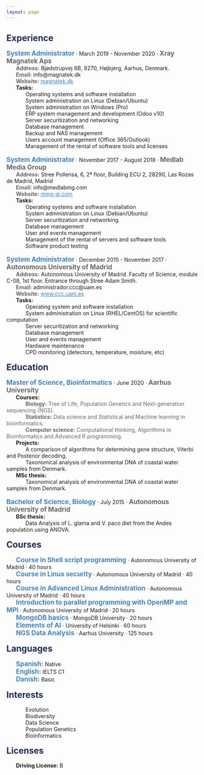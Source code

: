 ```yaml
---
layout: page
---
```


<style>
p {
    margin: 0;
}
div.a {
    text-indent: 25px;
}
div.b {
    text-indent: 50px;
}
div.c {
    text-indent: 0px;
}
</style>

<p>&nbsp;</p>

<p style="color:#1e2c57; font-size:160%"><b>Experience</b></p>

<p>&nbsp;</p>
<div class="c">
    <p style="color:#4183c4; display:inline; font-size:120%"><b>System Administrator</b></p> · March 2019 - November 2020 · <p style="color:#666666; display:inline; font-size:120%"><b>Xray Magnatek Aps</b></p>
</div>
<div class="a">
    <p style="color:#666666; display:inline"><b>Address:</b></p> Bjødstrupvej 6B, 8270, Højbjerg, Aarhus, Denmark.
</div>
<div class="a">
    <p style="color:#666666; display:inline"><b>Email:</b></p> info@magnatek.dk
</div>
<div class="a">
    <p style="color:#666666; display:inline"><b>Website:</b></p> <a href="https://magnatek.dk/" style="color:#4183c4">magnatek.dk</a><br>
</div>
<div class="a">
    <b>Tasks:</b>
</div>
<div class="b">
    <p>Operating systems and software installation</p>
    <p>System administration on Linux (Debian/Ubuntu)</p>
    <p>System administration on Windows (Pro)</p>
    <p>ERP system management and development (Odoo v10)</p>
    <p>Server securitization and networking</p>
    <p>Database management</p>
    <p>Backup and NAS management</p>
    <p>Users account management (Office 365/Outlook)</p>
    <p>Management of the rental of software tools and licenses</p>
</div>

<p>&nbsp;</p>

<div class="c">
    <p style="color:#4183c4; display:inline; font-size:120%"><b>System Administrator</b></p> · November 2017 - August 2018 · <p style="color:#666666; display:inline; font-size:120%"><b>Medlab Media Group</b></p>
</div>
<div class="a">
    <p style="color:#666666; display:inline"><b>Address:</b></p> Stree Pollensa, 6, 2ª floor, Building ECU 2, 28290, Las Rozas de Madrid, Madrid
</div>
<div class="a">
    <p style="color:#666666; display:inline"><b>Email:</b></p> info@medlabmg.com
</div>
<div class="a">
    <p style="color:#666666; display:inline"><b>Website:</b></p> <a href="https://mmg-ai.com/es/" style="color:#4183c4">mmg-ai.com</a><br>
</div>
<div class="a">
    <b>Tasks:</b>
</div>
<div class="b">
    <p>Operating systems and software installation</p>
    <p>System administration on Linux (Debian/Ubuntu)</p>
    <p>Server securitization and networking</p>
    <p>Database management</p>
    <p>User and events management</p>
    <p>Management of the rental of servers and software tools</p>
    <p>Software product testing</p>
</div>

<p>&nbsp;</p>

<div class="c">
    <p style="color:#4183c4; display:inline; font-size:120%"><b>System Administrator</b></p> · December 2015 - November 2017 · <p style="color:#666666; display:inline; font-size:120%"><b>Autonomous University of Madrid</b></p> 
</div>
<div class="a">
    <p style="color:#666666; display:inline"><b>Address:</b></p> Autonomous University of Madrid. Faculty of Science, module C-08, 1st floor. Entrance through Stree Adam Smith.
</div>
<div class="a">
    <p style="color:#666666; display:inline"><b>Email:</b></p> administrador.ccc@uam.es
</div>
<div class="a">
    <p style="color:#666666; display:inline"><b>Website:</b></p> <a href="https://www.ccc.uam.es/" style="color:#4183c4">www.ccc.uam.es</a><br>
</div>
<div class="a">
    <b>Tasks:</b>
</div>
<div class="b">
    <p>Operating system and software installation</p>
    <p>System administration on Linux (RHEL/CentOS) for scientific computation</p>
    <p>Server securitization and networking</p>
    <p>Database management</p>
    <p>User and events management</p>
    <p>Hardware maintenance</p>
    <p>CPD monitoring (detectors, temperature, moisture, etc)</p>
</div>

<p>&nbsp;</p>




<p style="color:#1e2c57; font-size:160%"><b>Education</b></p>

<p>&nbsp;</p>

<div class="c">
    <p style="color:#4183c4; display:inline; font-size:120%"><b>Master of Science, Bioinformatics</b></p> · June 2020 · <p style="color:#666666; display:inline; font-size:120%"><b>Aarhus University</b></p>
</div>
<div class="a">
    <b>Courses:</b>
</div>
<div class="b">
	<p style="color:#666666; display:inline"><b>Biology:</b> Tree of Life, Population Genetics and Next-generation sequencing (NGS).</p>
</div>
<div class="b">
	<p style="color:#666666; display:inline"><b>Statistics:</b> Data science and Statistical and Machine learning in bioinformatics.</p>
</div>
<div class="b">
	<p style="color:#666666; display:inline"><b>Computer science:</b> Computational thinking, Algorithms in Bioinformatics and Advanced R programming.</p>
</div>    
<div class="a">
    <b>Projects:</b>
</div>
<div class="b">
   <p>A comparison of algorithms for determining gene structure, Viterbi and Posterior decoding.</p>
   <p>Taxonomical analysis of environmental DNA of coastal water samples from Denmark.</p>
</div>
<div class="a">
    <b>MSc thesis:</b>
</div>
<div class="b">
    <p>Taxonomical analysis of environmental DNA of coastal water samples from Denmark.</p>
</div>

<p>&nbsp;</p>

<div class="c">
    <p style="color:#4183c4; display:inline; font-size:120%"><b>Bachelor of Science, Biology</b></p> · July 2015 · <p style="color:#666666; display:inline; font-size:120%"><b>Autonomous University of Madrid</b></p>
</div>
<div class="a">
    <b>BSc thesis:</b>
</div>
<div class="b">
    <p>Data Analysis of L. glama and V. paco diet from the Andes population using ANOVA.</p>
</div>

<p>&nbsp;</p>




<p style="color:#1e2c57; font-size:160%"><b>Courses</b></p>

<p>&nbsp;</p>

<div class="a">
    <p style="color:#4183c4; display:inline; font-size:120%"><b>Course in Shell script programming</b></p> · Autonomous University of Madrid · 40 hours
</div>
<div class="a">
    <p style="color:#4183c4; display:inline; font-size:120%"><b>Course in Linux security</b></p> · Autonomous University of Madrid · 40 hours
</div>
<div class="a">
    <p style="color:#4183c4; display:inline; font-size:120%"><b>Course in Advanced Linux Administration</b></p> · Autonomous University of Madrid · 40 hours
</div>
<div class="a">
    <p style="color:#4183c4; display:inline; font-size:120%"><b>Introduction to parallel programming with OpenMP and MPI</b></p> · Autonomous University of Madrid · 20 hours
</div>
<div class="a">
    <p style="color:#4183c4; display:inline; font-size:120%"><b>MongoDB basics</b></p> · MongoDB University · 20 hours
</div>
<div class="a">
    <p style="color:#4183c4; display:inline; font-size:120%"><b>Elements of AI</b></p> · University of Helsinki · 60 hours
</div>
<div class="a">
    <p style="color:#4183c4; display:inline; font-size:120%"><b>NGS Data Analysis</b></p> · Aarhus University · 125 hours
</div>

<p>&nbsp;</p>




<p style="color:#1e2c57; font-size:160%"><b>Languages</b></p>

<p>&nbsp;</p>

<div class="a">
    <p style="color:#4183c4; display:inline; font-size:120%"><b>Spanish:</b></p> Native<br>
</div>
<div class="a">
    <p style="color:#4183c4; display:inline; font-size:120%"><b>English:</b></p> IELTS C1
</div>
<div class="a">
    <p style="color:#4183c4; display:inline; font-size:120%"><b>Danish:</b></p> Basic
</div>

<p>&nbsp;</p>


<p style="color:#1e2c57; font-size:160%"><b>Interests</b></p>

<p>&nbsp;</p>

<div class="b">
    <p>Evolution</p>
    <p>Biodiversity</p>
    <p>Data Science</p>
    <p>Population Genetics</p>
    <p>Bioinformatics</p>
</div>

<p>&nbsp;</p>

<p style="color:#1e2c57; font-size:160%"><b>Licenses</b></p>

<p>&nbsp;</p>

<div class="a">
    <b>Driving License:</b> B
</div>

